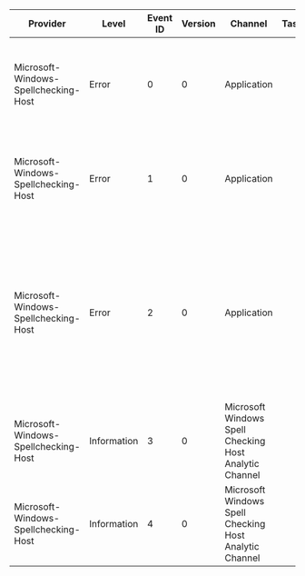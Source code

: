 Provider                              |  Level        |  Event ID  |  Version  |  Channel                                                 |  Task  |  Opcode   |  Keyword  |  Message
--------------------------------------|---------------|------------|-----------|----------------------------------------------------------|--------|-----------|-----------|------------------------------------------------------------------------------------------------------------------------------------------------------------
Microsoft-Windows-Spellchecking-Host  |  Error        |  0         |  0        |  Application                                             |        |           |           |  Failed instantiating third-party spellchecking provider: CLSID {clsid}; HRESULT {hresult}.
Microsoft-Windows-Spellchecking-Host  |  Error        |  1         |  0        |  Application                                             |        |           |           |  Failed instantiating third-party spellchecker: Language tag {string}; HRESULT {hresult}.
Microsoft-Windows-Spellchecking-Host  |  Error        |  2         |  0        |  Application                                             |        |           |           |  Failed initializing wordlist {Wordlist} in third-party spellchecker with Language tag {String}; HRESULT {Hresult}. The spellchecker will remain available.
Microsoft-Windows-Spellchecking-Host  |  Information  |  3         |  0        |  Microsoft Windows Spell Checking Host Analytic Channel  |        |  Send     |           |  Host started initializing third-party provider with wordlist {Wordlist}.
Microsoft-Windows-Spellchecking-Host  |  Information  |  4         |  0        |  Microsoft Windows Spell Checking Host Analytic Channel  |        |  Receive  |           |  Host finished initializing third-party provider with wordlist {Wordlist}.
